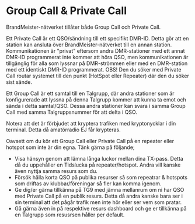 # Group Call & Private Call

BrandMeister-nätverket tillåter både Group Call och Private Call.

Ett Private Call är ett QSO/sändning till ett specifikt DMR-ID. Detta gör att en station kan ansluta över BrandMeister-nätverket till en annan station. Kommunikationen är "privat" eftersom andra DMR-stationer med ett annat DMR-ID programmerat inte kommer att höra QSO, men kommunikationen är tillgänglig för alla som lyssnar på DMR-strömmen eller med en DMR-station med ett identiskt DMR-ID programmerat. OBS! Den du söker med Private Call routar systemet till den punkt (HotSpot eller Repeater) där den du söker sist sände.

Ett Group Call är ett samtal till en Talgrupp, där andra stationer som är konfigurerade att lyssna på denna Talgrupp kommer att kunna ta emot och sända i detta samtal/QSO. Dessa andra stationer kan svara i samma Group Call med samma Talgruppsnummer för att delta i QSO.

Notera att det är förbjudet att kryptera trafiken med kryptonycklar i din terminal. Detta då amatörradio EJ får krypteras.

Oavsett om du kör ett Group Call eller Private Call på en repeater eller hotspot som inte är din egna. Tänk gärna på följande;
* Visa hänsyn genom att lämna långa luckor mellan dina TX-pass. Detta då du uppehåller en Tidslucka på repeater/hotspot. Andra vill kanske även nyttja samma resurs som du.
* Försök hålla korta QSO på publika resurser så som repeatrar & hotspots som driftas av klubbar/föreningar så fler kan komma igenom.
* Ge dig/er gärna tillkänna på TG9 med jämna mellanrum om ni har QSO med Private Call på en publik resurs. Detta då andra kanske bara ser i sin terminal att det pågår trafik men inte hör eller ser vem som pratar. 
* Gå gärna även in på respektive resurs dashboard och ge er tillkänna på en Talgrupp som resusrsen håller per default.  
